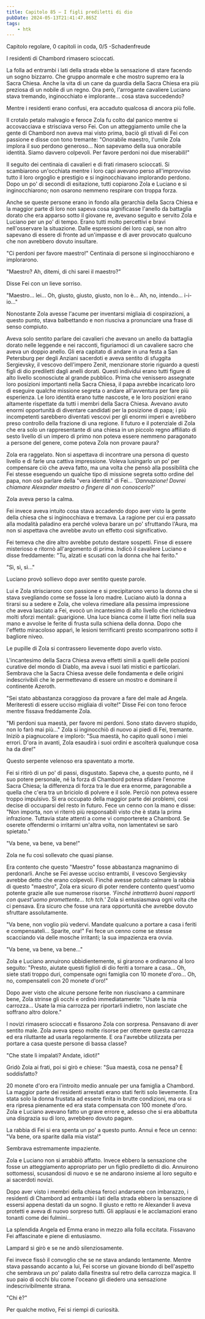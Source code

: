 ```yaml
---
title: Capitolo 85 – I figli prediletti di dio
pubDate: 2024-05-13T21:41:47.865Z
tags:
    - htk
---
```


Capitolo regolare,
0 capitoli in coda, 0/5
-Schadenfreude

I residenti di Chambord rimasero scioccati.

La folla ad entrambi i lati della strada ebbe la sensazione di stare facendo un sogno bizzarro. Che gruppo anormale e che mostro supremo era la Sacra Chiesa. Anche la vita di un cane da guardia della Sacra Chiesa era più preziosa di un nobile di un regno. Ora però, l'arrogante cavaliere Luciano stava tremando, inginocchiato e implorante... cosa stava succedendo?

Mentre i residenti erano confusi, era accaduto qualcosa di ancora più folle.

Il crotalo petalo malvagio e feroce Zola fu colto dal panico mentre si accovacciava e strisciava verso Fei. Con un atteggiamento umile che la gente di Chambord non aveva mai visto prima, baciò gli stivali di Fei con passione e disse con tono tremante: "Onorabile maestro, l'umile Zola implora il suo perdono generoso... Non sapevamo della sua onorabile identità. Siamo davvero colpevoli. Per favore perdoni noi due miserabili!"

Il seguito dei centinaia di cavalieri e di frati rimasero scioccati. Si scambiarono un'occhiata mentre i loro capi avevano perso all'improvviso tutto il loro orgoglio e prestigio e si inginocchiavano implorando perdono. Dopo un po' di secondi di esitazione, tutti copiarono Zola e Luciano e si inginocchiarono; non osarono nemmeno respirare con troppa forza.

Anche se queste persone erano in fondo alla gerarchia della Sacra Chiesa e la maggior parte di loro non sapeva cosa significasse l'anello da battaglia dorato che era apparso sotto il giovane re, avevano seguito e servito Zola e Luciano per un po' di tempo. Erano tutti molto percettivi e bravi nell'osservare la situazione. Dalle espressioni dei loro capi, se non altro sapevano di essere di fronte ad un'impasse e di aver provocato qualcuno che non avrebbero dovuto insultare.

"Ci perdoni per favore maestro!" Centinaia di persone si inginocchiarono e implorarono.

"Maestro? Ah, ditemi, di chi sarei il maestro?"

Disse Fei con un lieve sorriso.

"Maestro... lei... Oh, giusto, giusto, giusto, non lo è... Ah, no, intendo... i-i-io..."

Nonostante Zola avesse l'acume per inventarsi migliaia di cospirazioni, a questo punto, stava balbettando e non riusciva a pronunciare una frase di senso compiuto.

Aveva solo sentito parlare dei cavalieri che avevano un anello da battaglia dorato nelle leggende e nei racconti, figuriamoci di un cavaliere sacro che aveva un doppio anello. Gli era capitato di andare in una festa a San Petersburg per degli Anziani sacerdoti e aveva sentito di sfuggita Sergievsky, il vescovo dell'impero Zenit, menzionare storie riguardo a questi figli di dio prediletti dagli anelli dorati.
Questi individui erano tutti figure di alto livello sconosciute al grande pubblico. Prima che venissero assegnate loro posizioni importanti nella Sacra Chiesa, il papa avrebbe incaricato loro di eseguire qualche missione segreta o andare all'avventura per fare più esperienza.
Le loro identità erano tutte nascoste, e le loro posizioni erano altamente rispettate da tutti i membri della Sacra Chiesa. Avevano avuto enormi opportunità di diventare candidati per la posizione di papa; i più incompetenti sarebbero diventati vescovi per gli enormi imperi e avrebbero preso controllo della frazione di una regione.
Il futuro e il potenziale di Zola che era solo un rappresentante di una chiesa in un piccolo regno affiliato di sesto livello di un impero di primo non poteva essere nemmeno paragonato a persone del genere, come poteva Zola non provare paura?

Zola era raggelato. Non si aspettava di incontrare una persona di questo livello e di farle una cattiva impressione. Voleva lusingarlo un po' per compensare ciò che aveva fatto, ma una volta che pensò alla possibilità che Fei stesse eseguendo un qualche tipo di missione segreta sotto ordine del papa, non osò parlare della "vera identità" di Fei... <em>'Dannazione! Dovrei chiamare Alexander maestro o fingere di non conoscerlo?'</em>

Zola aveva perso la calma.

Fei invece aveva intuito cosa stava accadendo dopo aver visto la gente della chiesa che si inginocchiava e tremava. La ragione per cui era passato alla modalità paladino era perché voleva barare un po' sfruttando l'Aura, ma non si aspettava che avrebbe avuto un effetto così significativo.

Fei temeva che dire altro avrebbe potuto destare sospetti. Finse di essere misterioso e ritornò all'argomento di prima. Indicò il cavaliere Luciano e disse freddamente: "Tu, alzati e scusati con la donna che hai ferito."

"Sì, sì, sì..."

Luciano provò sollievo dopo aver sentito queste parole.

Lui e Zola strisciarono con passione e si precipitarono verso la donna che si stava svegliando come se fosse la loro madre. Luciano aiutò la donna a tirarsi su a sedere e Zola, che voleva rimediare alla pessima impressione che aveva lasciato a Fei, evocò un incantesimo di alto livello che richiedeva molti sforzi mentali: guarigione. Una luce bianca come il latte fiorì nella sua mano e avvolse le ferite di frusta sulla schiena della donna. Dopo che l'effetto miracoloso apparì, le lesioni terrificanti presto scomparirono sotto il bagliore niveo.

Le pupille di Zola si contrassero lievemente dopo averlo visto.

L'incantesimo della Sacra Chiesa aveva effetti simili a quelli delle pozioni curative del mondo di Diablo, ma aveva i suoi lati mistici e particolari. Sembrava che la Sacra Chiesa avesse delle fondamenta e delle origini indescrivibili che le permettevano di essere un mostro e dominare il continente Azeroth.

"Sei stato abbastanza coraggioso da provare a fare del male ad Angela. Meriteresti di essere ucciso migliaia di volte!" Disse Fei con tono feroce mentre fissava freddamente Zola.

"Mi perdoni sua maestà, per favore mi perdoni. Sono stato davvero stupido, non lo farò mai più..." Zola si inginocchiò di nuovo ai piedi di Fei, tremante. Iniziò a piagnucolare e implorò: "Sua maestà, ho capito quali sono i miei errori. D'ora in avanti, Zola esaudirà i suoi ordini e ascolterà qualunque cosa ha da dire!"

Questo serpente velenoso era spaventato a morte.

Fei si ritirò di un po' di passi, disgustato. Sapeva che, a questo punto, né il suo potere personale, né la forza di Chambord poteva sfidare l'enorme Sacra Chiesa; la differenza di forza tra le due era enorme, paragonabile a quella che c'era tra un briciolo di polvere e il sole. Perciò non poteva essere troppo impulsivo. Si era occupato della maggior parte dei problemi, così decise di occuparsi del resto in futuro. Fece un cenno con la mano e disse: "Non importa, non vi riterrò più responsabili visto che è stata la prima infrazione. Tuttavia state attenti a come vi comporterete a Chambord. Se oserete offendermi o irritarmi un'altra volta, non lamentatevi se sarò spietato."

"Va bene, va bene, va bene!"

Zola ne fu così sollevato che quasi pianse.

Era contento che questo "Maestro" fosse abbastanza magnanimo di perdonarli. Anche se Fei avesse ucciso entrambi, il vescovo Sergievsky avrebbe detto che erano colpevoli. Finché avesse potuto calmare la rabbia di questo "maestro", Zola era sicuro di poter rendere contento quest'uomo potente grazie alle sue numerose risorse. <em>'Finché intratterrò buoni rapporti con quest'uomo promettente... tch tch.'</em> Zola si entusiasmava ogni volta che ci pensava. Era sicuro che fosse una rara opportunità che avrebbe dovuto sfruttare assolutamente.

"Va bene, non voglio più vedervi. Mandate qualcuno a portare a casa i feriti e compensateli... Sparite, ora!" Fei fece un cenno come se stesse scacciando via delle mosche irritanti; la sua impazienza era ovvia.

"Va bene, va bene, va bene..."

Zola e Luciano annuirono ubbidientemente, si girarono e ordinarono al loro seguito: "Presto, aiutate questi figlioli di dio feriti a tornare a casa... Oh, siete stati troppo duri, compensate ogni famiglia con 10 monete d'oro... Oh, no, compensateli con 20 monete d'oro!"

Dopo aver visto che alcune persone ferite non riuscivano a camminare bene, Zola strinse gli occhi e ordinò immediatamente: "Usate la mia carrozza... Usate la mia carrozza per riportarli indietro, non lasciate che soffrano altro dolore."

I novizi rimasero scioccati e fissarono Zola con sorpresa. Pensavano di aver sentito male. Zola aveva speso molte risorse per ottenere questa carrozza ed era riluttante ad usarla regolarmente. E ora l'avrebbe utilizzata per portare a casa queste persone di bassa classe?

"Che state lì impalati? Andate, idioti!"

Gridò Zola ai frati, poi si girò e chiese: "Sua maestà, cosa ne pensa? È soddisfatto?

20 monete d'oro era l'introito medio annuale per una famiglia a Chambord. La maggior parte dei residenti arrestati erano stati feriti solo lievemente. Era stata solo la donna frustata ad essere finita in brutte condizioni, ma ora si era ripresa pienamente ed era stata compensata con 100 monete d'oro. Zola e Luciano avevano fatto un grave errore e, adesso che si era abbattuta una disgrazia su di loro, avrebbero dovuto pagare.

La rabbia di Fei si era spenta un po' a questo punto. Annuì e fece un cenno: "Va bene, ora sparite dalla mia vista!"

Sembrava estremamente impaziente.

Zola e Luciano non si arrabbiò affatto. Invece ebbero la sensazione che fosse un atteggiamento appropriato per un figlio prediletto di dio. Annuirono sottomessi, scusandosi di nuovo e se ne andarono insieme al loro seguito e ai sacerdoti novizi.

Dopo aver visto i membri della chiesa feroci andarsene con imbarazzo, i residenti di Chambord ad entrambi i lati della strada ebbero la sensazione di essersi appena destati da un sogno. Il giusto e retto re Alexander li aveva protetti e aveva di nuovo sorpreso tutti. Gli applausi e le acclamazioni erano tonanti come dei fulmini...

La splendida Angela ed Emma erano in mezzo alla folla eccitata. Fissavano Fei affascinate e piene di entusiasmo.

Lampard si girò e se ne andò silenziosamente.

Fei invece fissò il convoglio che se ne stava andando lentamente. Mentre stava passando accanto a lui, Fei scorse un giovane biondo di bell'aspetto che sembrava un po' palato dalla finestra sul retro della carrozza magica. Il suo paio di occhi blu come l'oceano gli diedero una sensazione indescrivibilmente strana.

"Chi è?"

Per qualche motivo, Fei si riempì di curiosità.



